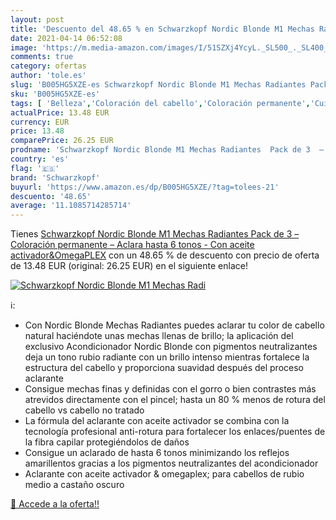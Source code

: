 ```yaml
---
layout: post
title: 'Descuento del 48.65 % en Schwarzkopf Nordic Blonde M1 Mechas Radi'
date: 2021-04-14 06:52:08
image: 'https://m.media-amazon.com/images/I/51SZXj4YcyL._SL500_._SL400_.jpg'
comments: true
category: ofertas
author: 'tole.es'
slug: 'B005HG5XZE-es Schwarzkopf Nordic Blonde M1 Mechas Radiantes Pack de 3 –...'
sku: 'B005HG5XZE-es'
tags: [ 'Belleza','Coloración del cabello','Coloración permanente','Cuidado del cabello','schwarzkopf', ]
actualPrice: 13.48 EUR
currency: EUR
price: 13.48
comparePrice: 26.25 EUR
prodname: 'Schwarzkopf Nordic Blonde M1 Mechas Radiantes  Pack de 3  – Coloración permanente – Aclara hasta 6 tonos - Con aceite activador&OmegaPLEX'
country: 'es'
flag: '🇪🇸'
brand: 'Schwarzkopf'
buyurl: 'https://www.amazon.es/dp/B005HG5XZE/?tag=tolees-21'
descuento: '48.65'
average: '11.1085714285714'
---
```


Tienes [Schwarzkopf Nordic Blonde M1 Mechas Radiantes  Pack de 3  – Coloración permanente – Aclara hasta 6 tonos - Con aceite activador&OmegaPLEX](https://www.amazon.es/dp/B005HG5XZE/?tag=tolees-21) con un 48.65 % de descuento con precio de oferta de 13.48 EUR (original: 26.25 EUR) en el siguiente enlace!

[![Schwarzkopf Nordic Blonde M1 Mechas Radi](https://m.media-amazon.com/images/I/51SZXj4YcyL._SL500_._SL400_.jpg)](https://www.amazon.es/dp/B005HG5XZE/?tag=tolees-21)

ℹ️:

- Con Nordic Blonde Mechas Radiantes puedes aclarar tu color de cabello natural haciéndote unas mechas llenas de brillo; la aplicación del exclusivo Acondicionador Nordic Blonde con pigmentos neutralizantes deja un tono rubio radiante con un brillo intenso mientras fortalece la estructura del cabello y proporciona suavidad después del proceso aclarante
- Consigue mechas finas y definidas con el gorro o bien contrastes más atrevidos directamente con el pincel; hasta un 80 % menos de rotura del cabello vs cabello no tratado
- La fórmula del aclarante con aceite activador se combina con la tecnología profesional anti-rotura para fortalecer los enlaces/puentes de la fibra capilar protegiéndolos de daños
- Consigue un aclarado de hasta 6 tonos minimizando los reflejos amarillentos gracias a los pigmentos neutralizantes del acondicionador
- Aclarante con aceite activador & omegaplex; para cabellos de rubio medio a castaño oscuro

[🛒 Accede a la oferta!!](https://www.amazon.es/dp/B005HG5XZE/?tag=tolees-21)

